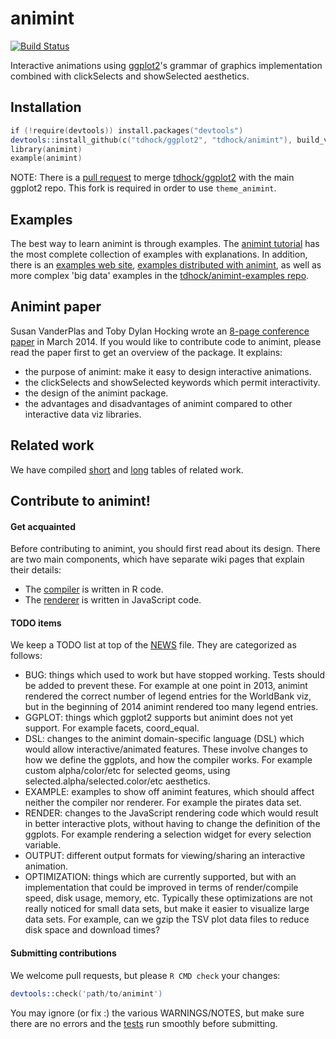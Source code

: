 animint
=======

[![Build Status](https://travis-ci.org/cpsievert/animint.png?branch=master)](https://travis-ci.org/cpsievert/animint)

Interactive animations using [ggplot2](https://github.com/hadley/ggplot2)'s grammar of graphics implementation combined with clickSelects and showSelected aesthetics.

## Installation

```s
if (!require(devtools)) install.packages("devtools")
devtools::install_github(c("tdhock/ggplot2", "tdhock/animint"), build_vignettes=FALSE)
library(animint)
example(animint)
```

NOTE: There is a [pull request](https://github.com/hadley/ggplot2/pull/953) to merge [tdhock/ggplot2](https://github.com/tdhock/ggplot2) with the main ggplot2 repo. This fork is required in order to use `theme_animint`.

## Examples

The best way to learn animint is through examples. The [animint tutorial](http://tdhock.github.io/animint/) has the most complete collection of examples with explanations. In addition, there is an [examples web site](http://sugiyama-www.cs.titech.ac.jp/~toby/animint/index.html), [examples distributed with animint](https://github.com/tdhock/animint/tree/master/examples), as well as more complex 'big data' examples in the [tdhock/animint-examples repo](https://github.com/tdhock/animint-examples/tree/master/examples).

## Animint paper

Susan VanderPlas and Toby Dylan Hocking wrote an [8-page conference paper](https://github.com/tdhock/animint-paper/blob/master/HOCKING-animint.pdf?raw=true) in March 2014. If you would like to contribute code to animint, please read the paper first to get an overview of the package. It explains:
- the purpose of animint: make it easy to design interactive animations.
- the clickSelects and showSelected keywords which permit interactivity.
- the design of the animint package.
- the advantages and disadvantages of animint compared to other interactive data viz libraries.

## Related work

We have compiled [short](https://github.com/tdhock/interactive-tutorial/tree/master/animation) and [long](https://github.com/tdhock/animint/blob/master/etc/references.org) tables of related work.

## Contribute to animint!

#### Get acquainted

Before contributing to animint, you should first read about its design. There are two main components, which have separate wiki pages that explain their details:
- The [compiler](https://github.com/tdhock/animint/wiki/Compiler%20details) is written in R code.
- The [renderer](https://github.com/tdhock/animint/wiki/Renderer-details) is written in JavaScript code.

#### TODO items

We keep a TODO list at top of the [NEWS](https://github.com/tdhock/animint/blob/master/NEWS) file. They are categorized as follows:

- BUG: things which used to work but have stopped working. Tests should be added to prevent these. For example at one point in 2013, animint rendered the correct number of legend entries for the WorldBank viz, but in the beginning of 2014 animint rendered too many legend entries. 
- GGPLOT: things which ggplot2 supports but animint does not yet support. For example facets, coord_equal.
- DSL: changes to the animint domain-specific language (DSL) which would allow interactive/animated features. These involve changes to how we define the ggplots, and how the compiler works. For example custom alpha/color/etc for selected geoms, using selected.alpha/selected.color/etc aesthetics.
- EXAMPLE: examples to show off animint features, which should affect neither the compiler nor renderer. For example the pirates data set.
- RENDER: changes to the JavaScript rendering code which would result in better interactive plots, without having to change the definition of the ggplots. For example rendering a selection widget for every selection variable.
- OUTPUT: different output formats for viewing/sharing an interactive animation.
- OPTIMIZATION: things which are currently supported, but with an implementation that could be improved in terms of render/compile speed, disk usage, memory, etc. Typically these optimizations are not really noticed for small data sets, but make it easier to visualize large data sets. For example, can we gzip the TSV plot data files to reduce disk space and download times?

#### Submitting contributions

We welcome pull requests, but please `R CMD check` your changes:

```s
devtools::check('path/to/animint')
```

You may ignore (or fix :) the various WARNINGS/NOTES, but make sure there are no errors and the [tests](https://github.com/tdhock/animint/wiki/Testing) run smoothly before submitting.
